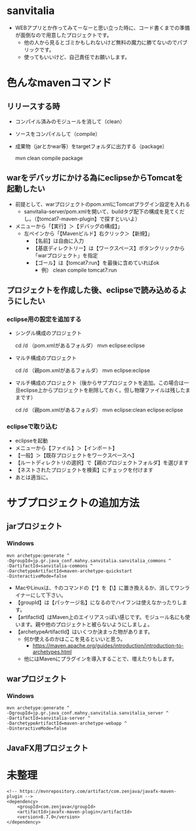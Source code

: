 sanvitalia
====================
- WEBアプリとか作ってみてーなーと思い立った時に、コード書くまでの準備が面倒なので用意したプロジェクトです。
    - 他の人から見るとゴミかもしれないけど無料の魔力に勝てないのでパブリックです。
    - 使ってもいいけど、自己責任でお願いします。


# 色んなmavenコマンド

## リリースする時
- コンパイル済みのモジュールを消して（clean）
- ソースをコンパイルして（compile）
- 成果物（jarとかwar等）をtargetフォルダに出力する（package）

    mvn clean compile package


## warをデバッガにかける為にeclipseからTomcatを起動したい
- 前提として、warプロジェクトのpom.xmlにTomcatプラグイン設定を入れる
    - sanvitalia-server/pom.xmlを開いて、buildタグ配下の構成を見てくだし。（【tomcat7-maven-plugin】で探すといいよ）
- メニューから「【実行】＞【デバッグの構成】」
    - 左ペインから「【Mavenビルド】右クリック＞【新規】」
       - 【名前】は自由に入力
       - 【基底ディレクトリー】は【ワークスペース】ボタンクリックから「warプロジェクト」を指定
       - 【ゴール】は【tomcat7:run】を最後に含めていればok
          - 例） clean compile tomcat7:run


## プロジェクトを作成した後、eclipseで読み込めるようにしたい

### eclipse用の設定を追加する
- シングル構成のプロジェクト

    cd /d （pom.xmlがあるフォルダ）
    mvn eclipse:eclipse

- マルチ構成のプロジェクト

    cd /d （親pom.xmlがあるフォルダ）
    mvn eclipse:eclipse

- マルチ構成のプロジェクト（後からサブプロジェクトを追加。この場合は一旦eclipse上からプロジェクトを削除しておく。但し物理ファイルは残したままです）

    cd /d （親pom.xmlがあるフォルダ）
    mvn eclipse:clean eclipse:eclipse


### eclipseで取り込む
- eclipseを起動
- メニューから【ファイル】＞【インポート】
- 【一般】＞【既存プロジェクトをワークスペースへ】
- 【ルートディレクトリの選択】で【親のプロジェクトフォルダ】を選びます
- 【ネストされたプロジェクトを検索】にチェックを付けます
- あとは適当に。


# サブプロジェクトの追加方法

## jarプロジェクト
### Windows

    mvn archetype:generate ^
    -DgroupId=jp.gr.java_conf.mahny.sanvitalia.sanvitalia_commons ^
    -DartifactId=sanvitalia-commons ^
    -DarchetypeArtifactId=maven-archetype-quickstart
    -DinteractiveMode=false

- MacやLinuxは、↑のコマンドの【^】を【\】に置き換えるか、消してワンライナーにして下さい。
- 【groupId】は【パッケージ名】になるのでハイフンは使えなかったりします。
- 【artifactId】はMaven上のエイリアスっぽい感じです。モジュール名にも使います。親や他のプロジェクトと被らないようにしましょ。
- 【archetypeArtifactId】はいくつか決まった物があります。
    - 何か使えるのかはここを見るといいと思う。
        - https://maven.apache.org/guides/introduction/introduction-to-archetypes.html
    - 他にはMavenにプラグインを導入することで、増えたりもします。


## warプロジェクト
### Windows

    mvn archetype:generate ^
    -DgroupId=jp.gr.java_conf.mahny.sanvitalia.sanvitalia_server ^
    -DartifactId=sanvitalia-server ^
    -DarchetypeArtifactId=maven-archetype-webapp ^
    -DinteractiveMode=false


## JavaFX用プロジェクト


# 未整理

    <!-- https://mvnrepository.com/artifact/com.zenjava/javafx-maven-plugin -->
    <dependency>
        <groupId>com.zenjava</groupId>
        <artifactId>javafx-maven-plugin</artifactId>
        <version>8.7.0</version>
    </dependency>
